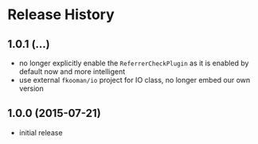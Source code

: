 # Release History

## 1.0.1 (...)
- no longer explicitly enable the `ReferrerCheckPlugin` as it is enabled by
  default now and more intelligent
- use external `fkooman/io` project for IO class, no longer embed our own
  version

## 1.0.0 (2015-07-21)
- initial release
